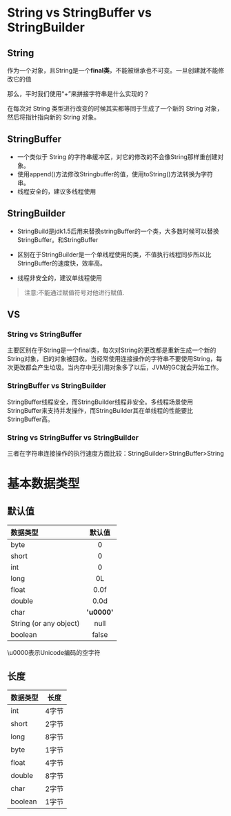 # String vs StringBuffer vs StringBuilder

## String

作为一个对象，且String是一个**final类**，不能被继承也不可变。一旦创建就不能修改它的值

那么，平时我们使用“+”来拼接字符串是什么实现的？

在每次对 String 类型进行改变的时候其实都等同于生成了一个新的 String 对象，然后将指针指向新的 String 对象。

## StringBuffer

- 一个类似于 String 的字符串缓冲区，对它的修改的不会像String那样重创建对象。 
- 使用append()方法修改Stringbuffer的值，使用toString()方法转换为字符串。
- 线程安全的，建议多线程使用

## StringBuilder

- StringBuild是jdk1.5后用来替换stringBuffer的一个类，大多数时候可以替换StringBuffer。和StringBuffer

- 区别在于StringBuilder是一个单线程使用的类，不值执行线程同步所以比StringBuffer的速度快，效率高。

- 线程非安全的，建议单线程使用

> 注意:不能通过赋值符号对他进行赋值.

## VS

### String vs StringBuffer

主要区别在于String是一个final类，每次对String的更改都是重新生成一个新的String对象，旧的对象被回收。当经常使用连接操作的字符串不要使用String，每次更改都会产生垃圾。当内存中无引用对象多了以后，JVM的GC就会开始工作。

### StringBuffer vs StringBuilder

StringBuffer线程安全，而StringBuilder线程非安全。多线程场景使用StringBuffer来支持并发操作，而StringBuilder其在单线程的性能要比StringBuffer高。

### String vs StringBuffer vs StringBuilder

三者在字符串连接操作的执行速度方面比较：StringBuilder>StringBuffer>String

# 基本数据类型

## 默认值

| **数据类型**           | **默认值**  |
| :--------------------- | :---------: |
| byte                   |      0      |
| short                  |      0      |
| int                    |      0      |
| long                   |     0L      |
| float                  |    0.0f     |
| double                 |    0.0d     |
| char                   | **'u0000'** |
| String (or any object) |    null     |
| boolean                |    false    |

\u0000表示Unicode编码的空字符

## 长度

| 数据类型 | 长度  |
| -------- | :---: |
| int      | 4字节 |
| short    | 2字节 |
| long     | 8字节 |
| byte     | 1字节 |
| float    | 4字节 |
| double   | 8字节 |
| char     | 2字节 |
| boolean  | 1字节 |
